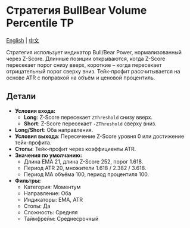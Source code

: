 # Стратегия BullBear Volume Percentile TP
[English](README.md) | [中文](README_cn.md)

Стратегия использует индикатор Bull/Bear Power, нормализованный через Z-Score.
Длинные позиции открываются, когда Z-Score пересекает порог снизу вверх,
короткие – когда пересекает отрицательный порог сверху вниз.
Тейк-профит рассчитывается на основе ATR с поправкой на объём и ценовой процентиль.

## Детали

- **Условия входа:**
  - **Long**: Z-Score пересекает `ZThreshold` снизу вверх.
  - **Short**: Z-Score пересекает `-ZThreshold` сверху вниз.
- **Long/Short**: Оба направления.
- **Условия выхода**: Пересечение Z-Score уровня 0 или достижение тейк-профита.
- **Стопы**: Тейк-профит через коэффициенты ATR.
- **Значения по умолчанию:**
  - Длина EMA 21, длина Z-Score 252, порог 1.618.
  - Период ATR 20, множители 1.618 / 2.382 / 3.618.
  - Период MA объёма 100, период процентиля 100.
- **Фильтры:**
  - Категория: Моментум
  - Направление: Оба
  - Индикаторы: EMA, ATR
  - Стопы: Да
  - Сложность: Средняя
  - Таймфрейм: Среднесрочный
